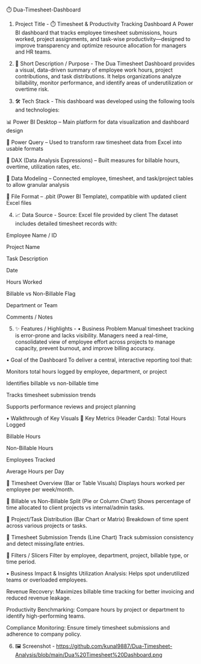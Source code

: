 ⏱️ Dua-Timesheet-Dashboard
1. Project Title -
⏱️ Timesheet & Productivity Tracking Dashboard
A Power BI dashboard that tracks employee timesheet submissions, hours worked, project assignments, and task-wise productivity—designed to improve transparency and optimize resource allocation for managers and HR teams.

2. 📌 Short Description / Purpose -
The Dua Timesheet Dashboard provides a visual, data-driven summary of employee work hours, project contributions, and task distributions. It helps organizations analyze billability, monitor performance, and identify areas of underutilization or overtime risk.

3. 🛠️ Tech Stack -
This dashboard was developed using the following tools and technologies:

📊 Power BI Desktop – Main platform for data visualization and dashboard design

📂 Power Query – Used to transform raw timesheet data from Excel into usable formats

🧠 DAX (Data Analysis Expressions) – Built measures for billable hours, overtime, utilization rates, etc.

📝 Data Modeling – Connected employee, timesheet, and task/project tables to allow granular analysis

📁 File Format – .pbit (Power BI Template), compatible with updated client Excel files

4. 📈 Data Source -
Source: Excel file provided by client
The dataset includes detailed timesheet records with:

Employee Name / ID

Project Name

Task Description

Date

Hours Worked

Billable vs Non-Billable Flag

Department or Team

Comments / Notes

5. ✨ Features / Highlights -
• Business Problem
Manual timesheet tracking is error-prone and lacks visibility. Managers need a real-time, consolidated view of employee effort across projects to manage capacity, prevent burnout, and improve billing accuracy.

• Goal of the Dashboard
To deliver a central, interactive reporting tool that:

Monitors total hours logged by employee, department, or project

Identifies billable vs non-billable time

Tracks timesheet submission trends

Supports performance reviews and project planning

• Walkthrough of Key Visuals
🔹 Key Metrics (Header Cards):
Total Hours Logged

Billable Hours

Non-Billable Hours

Employees Tracked

Average Hours per Day

🔹 Timesheet Overview (Bar or Table Visuals)
Displays hours worked per employee per week/month.

🔹 Billable vs Non-Billable Split (Pie or Column Chart)
Shows percentage of time allocated to client projects vs internal/admin tasks.

🔹 Project/Task Distribution (Bar Chart or Matrix)
Breakdown of time spent across various projects or tasks.

🔹 Timesheet Submission Trends (Line Chart)
Track submission consistency and detect missing/late entries.

🔹 Filters / Slicers
Filter by employee, department, project, billable type, or time period.

• Business Impact & Insights
Utilization Analysis: Helps spot underutilized teams or overloaded employees.

Revenue Recovery: Maximizes billable time tracking for better invoicing and reduced revenue leakage.

Productivity Benchmarking: Compare hours by project or department to identify high-performing teams.

Compliance Monitoring: Ensure timely timesheet submissions and adherence to company policy.

6. 🖼️ Screenshot - https://github.com/kunal9887/Dua-Timesheet-Analysis/blob/main/Dua%20Timesheet%20Dashboard.png
